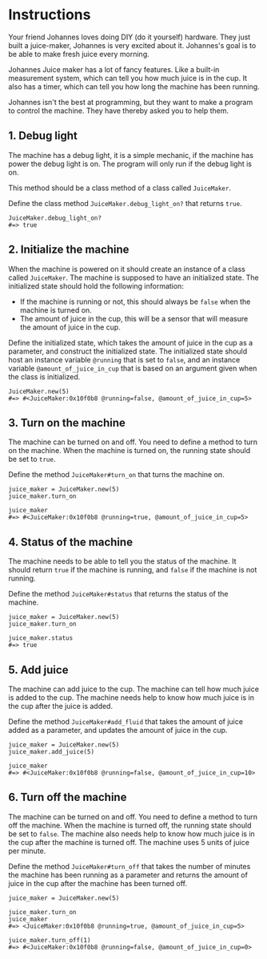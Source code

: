 # Instructions

Your friend Johannes loves doing DIY (do it yourself) hardware.
They just built a juice-maker, Johannes is very excited about it.
Johannes's goal is to be able to make fresh juice every morning.

Johannes Juice maker has a lot of fancy features.
Like a built-in measurement system, which can tell you how much juice is in the cup.
It also has a timer, which can tell you how long the machine has been running.

Johannes isn't the best at programming, but they want to make a program to control the machine.
They have thereby asked you to help them.

## 1. Debug light

The machine has a debug light, it is a simple mechanic, if the machine has power the debug light is on.
The program will only run if the debug light is on.

This method should be a class method of a class called `JuiceMaker`.

Define the class method `JuiceMaker.debug_light_on?` that returns `true`.

```crystal
JuiceMaker.debug_light_on?
#=> true
```

## 2. Initialize the machine

When the machine is powered on it should create an instance of a class called `JuiceMaker`.
The machine is supposed to have an initialized state.
The initialized state should hold the following information:

- If the machine is running or not, this should always be `false` when the machine is turned on.
- The amount of juice in the cup, this will be a sensor that will measure the amount of juice in the cup.

Define the initialized state, which takes the amount of juice in the cup as a parameter, and construct the initialized state.
The initialized state should host an instance variable `@running` that is set to `false`, and an instance variable `@amount_of_juice_in_cup` that is based on an argument given when the class is initialized.

```crystal
JuiceMaker.new(5)
#=> #<JuiceMaker:0x10f0b8 @running=false, @amount_of_juice_in_cup=5>
```

## 3. Turn on the machine

The machine can be turned on and off.
You need to define a method to turn on the machine.
When the machine is turned on, the running state should be set to `true`.

Define the method `JuiceMaker#turn_on` that turns the machine on.

```crystal
juice_maker = JuiceMaker.new(5)
juice_maker.turn_on

juice_maker
#=> #<JuiceMaker:0x10f0b8 @running=true, @amount_of_juice_in_cup=5>
```

## 4. Status of the machine

The machine needs to be able to tell you the status of the machine.
It should return `true` if the machine is running, and `false` if the machine is not running.

Define the method `JuiceMaker#status` that returns the status of the machine.

```crystal
juice_maker = JuiceMaker.new(5)
juice_maker.turn_on

juice_maker.status
#=> true
```

## 5. Add juice

The machine can add juice to the cup.
The machine can tell how much juice is added to the cup.
The machine needs help to know how much juice is in the cup after the juice is added.

Define the method `JuiceMaker#add_fluid` that takes the amount of juice added as a parameter, and updates the amount of juice in the cup.

```crystal
juice_maker = JuiceMaker.new(5)
juice_maker.add_juice(5)

juice_maker
#=> #<JuiceMaker:0x10f0b8 @running=false, @amount_of_juice_in_cup=10>
```

## 6. Turn off the machine

The machine can be turned on and off.
You need to define a method to turn off the machine.
When the machine is turned off, the running state should be set to `false`.
The machine also needs help to know how much juice is in the cup after the machine is turned off.
The machine uses 5 units of juice per minute.

Define the method `JuiceMaker#turn_off` that takes the number of minutes the machine has been running as a parameter and returns the amount of juice in the cup after the machine has been turned off.

```crystal
juice_maker = JuiceMaker.new(5)

juice_maker.turn_on
juice_maker
#=> <JuiceMaker:0x10f0b8 @running=true, @amount_of_juice_in_cup=5>

juice_maker.turn_off(1)
#=> #<JuiceMaker:0x10f0b8 @running=false, @amount_of_juice_in_cup=0>
```
